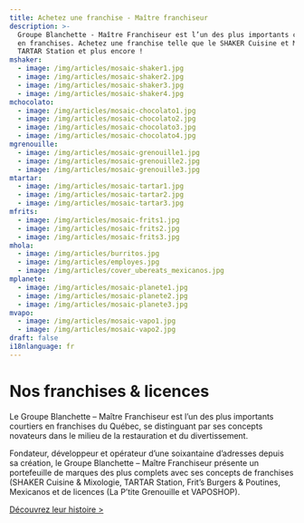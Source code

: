 ```yaml
---
title: Achetez une franchise - Maître franchiseur
description: >-
  Groupe Blanchette - Maître Franchiseur est l’un des plus importants courtiers
  en franchises. Achetez une franchise telle que le SHAKER Cuisine et Mixologie,
  TARTAR Station et plus encore !
mshaker:
  - image: /img/articles/mosaic-shaker1.jpg
  - image: /img/articles/mosaic-shaker2.jpg
  - image: /img/articles/mosaic-shaker3.jpg
  - image: /img/articles/mosaic-shaker4.jpg
mchocolato:
  - image: /img/articles/mosaic-chocolato1.jpg
  - image: /img/articles/mosaic-chocolato2.jpg
  - image: /img/articles/mosaic-chocolato3.jpg
  - image: /img/articles/mosaic-chocolato4.jpg
mgrenouille:
  - image: /img/articles/mosaic-grenouille1.jpg
  - image: /img/articles/mosaic-grenouille2.jpg
  - image: /img/articles/mosaic-grenouille3.jpg
mtartar:
  - image: /img/articles/mosaic-tartar1.jpg
  - image: /img/articles/mosaic-tartar2.jpg
  - image: /img/articles/mosaic-tartar3.jpg
mfrits:
  - image: /img/articles/mosaic-frits1.jpg
  - image: /img/articles/mosaic-frits2.jpg
  - image: /img/articles/mosaic-frits3.jpg
mhola:
  - image: /img/articles/burritos.jpg
  - image: /img/articles/employes.jpg
  - image: /img/articles/cover_ubereats_mexicanos.jpg
mplanete:
  - image: /img/articles/mosaic-planete1.jpg
  - image: /img/articles/mosaic-planete2.jpg
  - image: /img/articles/mosaic-planete3.jpg
mvapo:
  - image: /img/articles/mosaic-vapo1.jpg
  - image: /img/articles/mosaic-vapo2.jpg
draft: false
i18nlanguage: fr
---
```

# Nos franchises & licences

Le Groupe Blanchette – Maître Franchiseur est l’un des plus importants courtiers en franchises du Québec, se distinguant par ses concepts novateurs dans le milieu de la restauration et du divertissement.

Fondateur, développeur et opérateur d’une soixantaine d’adresses depuis sa création, le Groupe Blanchette – Maître Franchiseur présente un portefeuille de marques des plus complets avec ses concepts de franchises (SHAKER Cuisine & Mixologie, TARTAR Station, Frit’s Burgers & Poutines, Mexicanos et de licences (La P’tite Grenouille et VAPOSHOP). 

[Découvrez leur histoire >](/historique)
